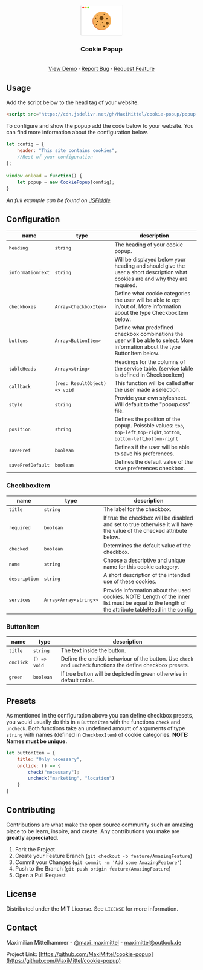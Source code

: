 <!-- PROJECT LOGO -->
<br />
<p align="center">
  <a href="https://github.com/MaxiMittel/cookie-popup">
    <img src="icon.png" alt="Logo" height="80">
  </a>
  <h3 align="center">Cookie Popup</h3>

  <p align="center">
    <br />
    <a href="https://jsfiddle.net/MaxiMittel/uavrwmdc/22/">View Demo</a>
    ·
    <a href="https://github.com/MaxiMittel/cookie-popup/issues">Report Bug</a>
    ·
    <a href="https://github.com/MaxiMittel/cookie-popup/issues">Request Feature</a>
  </p>
</p>


<!-- USAGE EXAMPLES -->
## Usage

Add the script below to the head tag of your website.
```html
<script src="https://cdn.jsdelivr.net/gh/MaxiMittel/cookie-popup/popup.min.js"></script>
```

To configure and show the popup add the code below to your website. You can find more information about the configuration below.

```js
let config = {
    header: "This site contains cookies",
    //Rest of your configuration
};

window.onload = function() {
    let popup = new CookiePopup(config);
}
```

_An full example can be found on [JSFiddle](https://jsfiddle.net/MaxiMittel/uavrwmdc/22/)_

<!-- CONTRIBUTING -->
## Configuration

| name            | type                        | description                                                                                                                     |
|-----------------|-----------------------------|---------------------------------------------------------------------------------------------------------------------------------|
| `heading`         | `string`                      | The heading of your cookie popup.                                                                                               |
| `informationText` | `string`                      | Will be displayed below your heading and should give the user a short description what cookies are and why they are required.   |
| `checkboxes`      | `Array<CheckboxItem> `        | Define what cookie categories the user will be able to opt in/out of. More information about the type CheckboxItem below.       |
| `buttons`         | `Array<ButtonItem>`          | Define what predefined checkbox combinations the user will be able to select. More information about the type ButtonItem below. |
| `tableHeads`      | `Array<string>`               | Headings for the columns of the service table. (service table is defined in CheckboxItem)                                       |
| `callback`        | `(res: ResultObject) => void` | This function will be called after the user made a selection.                                                                   |
| `style`           | `string`                      | Provide your own stylesheet. Will default to the "popup.css" file.                                                              |
| `position`           | `string`                   | Defines the position of the popup. Poissble values:  `top`, `top-left`,`top-right`,`bottom`, `bottom-left`,`bottom-right`
| `savePref`           | `boolean`                   | Defines if the user will be able to save his preferences.
| `savePrefDefault`    | `boolean`                   | Defines the default value of the save preferences checkbox.

### CheckboxItem
| name        | type                 | description                                                                                                                                     |
|-------------|----------------------|-------------------------------------------------------------------------------------------------------------------------------------------------|
| `title`       | `string`               | The label for the checkbox.                                                                                                                     |
| `required`    | `boolean`              | If true the checkbox will be disabled and set to true otherwise it will have the value of the checked attribute below.                          |
| `checked`     | `boolean`              | Determines the default value of the checkbox.                                                                                                   |
| `name`        | `string`               | Choose a descriptive and unique name for this cookie category.                                                                                  |
| `description` | `string`               | A short description of the intended use of these cookies.                                                                                       |
| `services`    | `Array<Array<string>>` | Provide information about the used cookies. NOTE: Length of the inner list must be equal to the length of the attribute tableHead in the config |

### ButtonItem
| name    | type       | description                                                                                                  |
|---------|------------|--------------------------------------------------------------------------------------------------------------|
| `title`   | `string`     | The text inside the button.                                                                                  |
| `onclick` | `() => void` | Define the onclick behaviour of the button. Use `check` and `uncheck` functions the define checkbox presets. |
| `green`   | `boolean`    | If true button will be depicted in green otherwise in default color.                                         |

<!-- OTHER FUNCTIONS -->
## Presets
As mentioned in the configuration above you can define checkbox presets, you would usually do this in a `ButtonItem` with the functions `check` and `uncheck`. Both functions take an undefined amount of arguments of type `string` with names (defined in `CheckboxItem`) of cookie categories. **NOTE: Names must be unique.**

```js
let buttonItem = {
    title: "Only necessary",
    onclick: () => {
        check("necessary");
        uncheck("marketing", "location")
    }
}
```

<!-- CONTRIBUTING -->
## Contributing

Contributions are what make the open source community such an amazing place to be learn, inspire, and create. Any contributions you make are **greatly appreciated**.

1. Fork the Project
2. Create your Feature Branch (`git checkout -b feature/AmazingFeature`)
3. Commit your Changes (`git commit -m 'Add some AmazingFeature'`)
4. Push to the Branch (`git push origin feature/AmazingFeature`)
5. Open a Pull Request



<!-- LICENSE -->
## License

Distributed under the MIT License. See `LICENSE` for more information.



<!-- CONTACT -->
## Contact

Maximilian Mittelhammer - [@maxi_maximittel](https://twitter.com/maxi_maximittel) - maximittel@outlook.de

Project Link: [https://github.com/MaxiMittel/cookie-popup](https://github.com/MaxiMittel/cookie-popup)